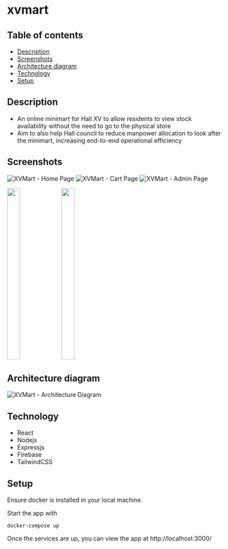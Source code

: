 # xvmart

## Table of contents

- [Description](#description)
- [Screenshots](#screenshots)
- [Architecture diagram](#architecture-diagram)
- [Technology](#technology)
- [Setup](#setup)

## Description

- An online minimart for Hall XV to allow residents to view stock availability without the need to go to the physical store
- Aim to also help Hall council to reduce manpower allocation to look after the minimart, increasing end-to-end operational efficiency

## Screenshots

![XVMart - Home Page](https://i.imgur.com/ctCRvxe.jpg)
![XVMart - Cart Page](https://i.imgur.com/WWf89mB.jpg)
![XVMart - Admin Page](https://i.imgur.com/ykYX5G6.jpg)

<p float="left">
    <img src="https://i.imgur.com/0hzn7PU.jpg" width="24.5%" height="400px">
    <img src="https://i.imgur.com/QcXikU3.jpg" width="24.5%" height="400px">
</p>

## Architecture diagram

![XVMart - Architecture Diagram](https://i.imgur.com/K8qB13o.png)

## Technology

- React
- Nodejs
- Expressjs
- Firebase
- TailwindCSS

## Setup

Ensure docker is installed in your local machine.

Start the app with
```
docker-compose up
```
Once the services are up, you can view the app at http://localhost:3000/